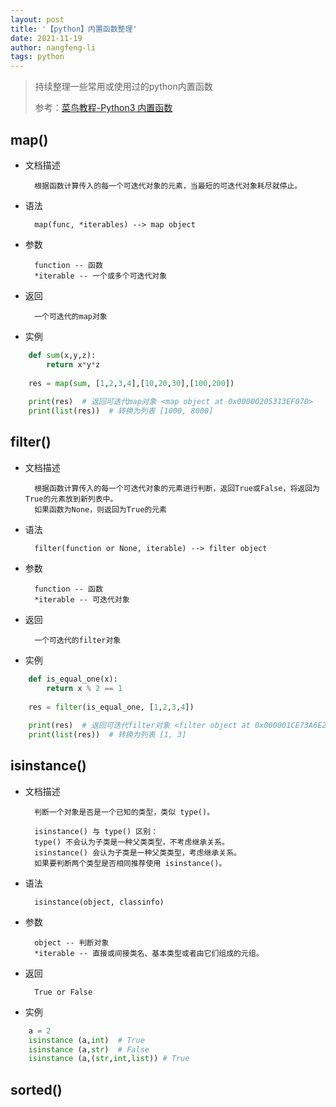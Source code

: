 ```yaml
---
layout: post 
title: '【python】内置函数整理' 
date: 2021-11-19 
author: nangfeng-li 
tags: python
---
```



> 持续整理一些常用或使用过的python内置函数
> 
>参考：[菜鸟教程-Python3 内置函数](https://www.runoob.com/python3/python3-built-in-functions.html)


## map()

- 文档描述

        根据函数计算传入的每一个可迭代对象的元素，当最短的可迭代对象耗尽就停止。

- 语法

        map(func, *iterables) --> map object

- 参数

        function -- 函数
        *iterable -- 一个或多个可迭代对象

- 返回
  
        一个可迭代的map对象

- 实例

```python
    def sum(x,y,z):
        return x*y*z
    
    res = map(sum, [1,2,3,4],[10,20,30],[100,200])
    
    print(res)  # 返回可迭代map对象 <map object at 0x00000205313EF070>
    print(list(res))  # 转换为列表 [1000, 8000]
```

## filter()

- 文档描述

        根据函数计算传入的每一个可迭代对象的元素进行判断，返回True或False，将返回为True的元素放到新列表中。
        如果函数为None，则返回为True的元素

- 语法

        filter(function or None, iterable) --> filter object

- 参数

        function -- 函数
        *iterable -- 可迭代对象

- 返回

        一个可迭代的filter对象

- 实例

```python
    def is_equal_one(x):
        return x % 2 == 1
    
    res = filter(is_equal_one, [1,2,3,4])
    
    print(res)  # 返回可迭代filter对象 <filter object at 0x000001CE73A6E250>
    print(list(res))  # 转换为列表 [1, 3]
```

## isinstance()

- 文档描述

        判断一个对象是否是一个已知的类型，类似 type()。
  
        isinstance() 与 type() 区别：
        type() 不会认为子类是一种父类类型，不考虑继承关系。
        isinstance() 会认为子类是一种父类类型，考虑继承关系。
        如果要判断两个类型是否相同推荐使用 isinstance()。

- 语法

        isinstance(object, classinfo)

- 参数

        object -- 判断对象
        *iterable -- 直接或间接类名、基本类型或者由它们组成的元组。

- 返回

        True or False

- 实例

```python
    a = 2
    isinstance (a,int)  # True
    isinstance (a,str)  # False
    isinstance (a,(str,int,list)) # True
```

## sorted()
